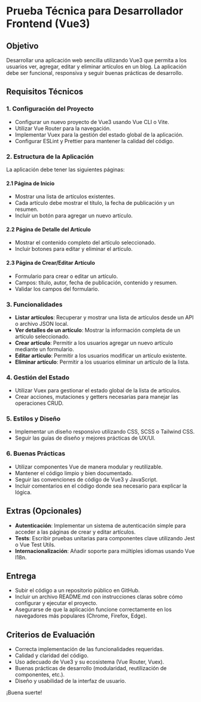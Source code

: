 # Prueba Técnica para Desarrollador Frontend (Vue3)

## Objetivo

Desarrollar una aplicación web sencilla utilizando Vue3 que permita a los usuarios ver, agregar, editar y eliminar artículos en un blog. La aplicación debe ser funcional, responsiva y seguir buenas prácticas de desarrollo.

## Requisitos Técnicos

### 1. Configuración del Proyecto

- Configurar un nuevo proyecto de Vue3 usando Vue CLI o Vite.
- Utilizar Vue Router para la navegación.
- Implementar Vuex para la gestión del estado global de la aplicación.
- Configurar ESLint y Prettier para mantener la calidad del código.

### 2. Estructura de la Aplicación

La aplicación debe tener las siguientes páginas:

#### 2.1 Página de Inicio

- Mostrar una lista de artículos existentes.
- Cada artículo debe mostrar el título, la fecha de publicación y un resumen.
- Incluir un botón para agregar un nuevo artículo.

#### 2.2 Página de Detalle del Artículo

- Mostrar el contenido completo del artículo seleccionado.
- Incluir botones para editar y eliminar el artículo.

#### 2.3 Página de Crear/Editar Artículo

- Formulario para crear o editar un artículo.
- Campos: título, autor, fecha de publicación, contenido y resumen.
- Validar los campos del formulario.

### 3. Funcionalidades

- **Listar artículos**: Recuperar y mostrar una lista de artículos desde un API o archivo JSON local.
- **Ver detalles de un artículo**: Mostrar la información completa de un artículo seleccionado.
- **Crear artículo**: Permitir a los usuarios agregar un nuevo artículo mediante un formulario.
- **Editar artículo**: Permitir a los usuarios modificar un artículo existente.
- **Eliminar artículo**: Permitir a los usuarios eliminar un artículo de la lista.

### 4. Gestión del Estado

- Utilizar Vuex para gestionar el estado global de la lista de artículos.
- Crear acciones, mutaciones y getters necesarias para manejar las operaciones CRUD.

### 5. Estilos y Diseño

- Implementar un diseño responsivo utilizando CSS, SCSS o Tailwind CSS.
- Seguir las guías de diseño y mejores prácticas de UX/UI.

### 6. Buenas Prácticas

- Utilizar componentes Vue de manera modular y reutilizable.
- Mantener el código limpio y bien documentado.
- Seguir las convenciones de código de Vue3 y JavaScript.
- Incluir comentarios en el código donde sea necesario para explicar la lógica.

## Extras (Opcionales)

- **Autenticación**: Implementar un sistema de autenticación simple para acceder a las páginas de crear y editar artículos.
- **Tests**: Escribir pruebas unitarias para componentes clave utilizando Jest o Vue Test Utils.
- **Internacionalización**: Añadir soporte para múltiples idiomas usando Vue I18n.

## Entrega

- Subir el código a un repositorio público en GitHub.
- Incluir un archivo README.md con instrucciones claras sobre cómo configurar y ejecutar el proyecto.
- Asegurarse de que la aplicación funcione correctamente en los navegadores más populares (Chrome, Firefox, Edge).

## Criterios de Evaluación

- Correcta implementación de las funcionalidades requeridas.
- Calidad y claridad del código.
- Uso adecuado de Vue3 y su ecosistema (Vue Router, Vuex).
- Buenas prácticas de desarrollo (modularidad, reutilización de componentes, etc.).
- Diseño y usabilidad de la interfaz de usuario.

¡Buena suerte!
